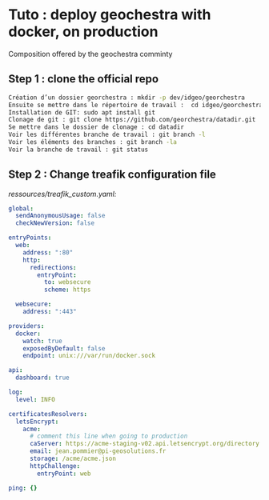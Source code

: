 # Tuto : deploy geochestra with docker, on production

Composition offered by the geochestra comminty

##  Step 1 : clone the official repo
```bash
Création d’un dossier georchestra : mkdir -p dev/idgeo/georchestra
Ensuite se mettre dans le répertoire de travail :  cd idgeo/georchestra/
Installation de GIT: sudo apt install git
Clonage de git : git clone https://github.com/georchestra/datadir.git
Se mettre dans le dossier de clonage : cd datadir
Voir les différentes branche de travail : git branch -l
Voir les éléments des branches : git branch -la
Voir la branche de travail : git status
```
## Step 2 : Change treafik configuration file
*ressources/treafik_custom.yaml:*
```yaml
global: 
  sendAnonymousUsage: false
  checkNewVersion: false

entryPoints:
  web:
    address: ":80"
    http:
      redirections:
        entryPoint:
          to: websecure
          scheme: https

  websecure:
    address: ":443"

providers:
  docker:
    watch: true
    exposedByDefault: false
    endpoint: unix:///var/run/docker.sock

api:
  dashboard: true

log:
  level: INFO

certificatesResolvers:
  letsEncrypt:
    acme:
      # comment this line when going to production
      caServer: https://acme-staging-v02.api.letsencrypt.org/directory
      email: jean.pommier@pi-geosolutions.fr
      storage: /acme/acme.json
      httpChallenge:
        entryPoint: web

ping: {}
```
